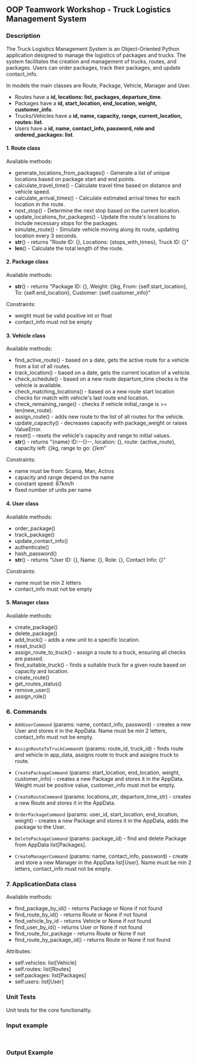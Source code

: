 
## OOP Teamwork Workshop - Truck Logistics Management System

### Description
The Truck Logistics Management System is an Object-Oriented Python application designed to manage the logistics of packages and trucks. The system facilitates the creation and management of trucks, routes, and packages. Users can order packages, track their packages, and update contact_info.

In models the main classes are Route, Package, Vehicle, Manager and User.

- Routes have a **id, locations: list, packages, departure_time**.
- Packages have a **id, start_location, end_location, weight, customer_info**.
- Trucks/Vehicles have a **id, name, capacity, range, current_location, routes: list**.
- Users have a **id, name, contact_info, password, role and ordered_packages: list**.


#### 1. Route class
Available methods:
- generate_locations_from_packages() - Generate a list of unique locations based on package start and end points.
- calculate_travel_time() - Calculate travel time based on distance and vehicle speed.
- calculate_arrival_times() - Calculate estimated arrival times for each location in the route.
- next_stop() - Determine the next stop based on the current location.
- update_locations_for_packages() - Update the route's locations to include necessary stops for the packages.
- simulate_route() - Simulate vehicle moving along its route, updating location every 3 seconds.
- __str__() - returns "Route ID: {}, Locations: {stops_with_times}, Truck ID: {}"
- __len__() - Calculate the total length of the route.


#### 2. Package class
Available methods:
- __str__() - returns "Package ID: {}, Weight: {}kg, From: {self.start_location}, To: {self.end_location}, Customer: {self.customer_info}"

Constraints:
- weight must be valid positive int or float
- contact_info must not be empty


#### 3. Vehicle class
Available methods:
- find_active_route() - based on a date, gets the active route for a vehicle from a list of all routes. 
- track_location() - based on a date, gets the current location of a vehicle.
- check_schedule() - based on a new route departure_time checks is the vehicle is available.
- check_matching_locations() - based on a new route start location checks for match with vehicle's last route end location.
- check_remaining_range() - checks if vehicle initial_range is >= len(new_route).
- assign_route() - adds new route to the list of all routes for the vehicle. 
- update_capacity() - decreases capacity with package_weight or raises ValueError.
- reset() - resets the vehicle's capacity and range to initial values.
- __str__() - returns "{name} ID:--{}--, location: {}, route: {active_route}, capacity left: {}kg, range to go: {}km"

Constraints:
- name must be from: Scania, Man, Actros
- capacity and range depend on the name
- constant speed: 87km/h
- fixed number of units per name


#### 4. User class
Available methods:
- order_package()
- track_package()
- update_contact_info()
- authenticate()
- hash_password()
- __str__() - returns "User ID: {}, Name: {}, Role: {}, Contact Info: {}"

Constraints:
- name must be min 2 letters
- contact_info must not be empty


#### 5. Manager class
Available methods:
- create_package()
- delete_package()
- add_truck() - adds a new unit to a specific location.
- reset_truck()
- assign_route_to_truck() - assign a route to a truck, ensuring all checks are passed.
- find_suitable_truck() - finds a suitable truck for a given route based on capacity and location.
- create_route()
- get_routes_status()
- remove_user()
- assign_role()


### 6. Commands

- `AddUserCommand` (params: name, contact_info, password) - creates a new User and stores it in the AppData. Name must be min 2 letters, contact_info must not be empty.

- `AssignRouteToTruckCommandt` (params: route_id, truck_id) - finds route and vehicle in app_data, assigns route to truck and assigns truck to route.

- `CreatePackageCommand` (params: start_location, end_location, weight, customer_info) - creates a new Package and stores it in the AppData. Weight must be positive value, customer_info must mot be empty.

- `CreateRouteCommand` (params: locations_str, departure_time_str) - creates a new Route and stores it in the AppData.

- `OrderPackageCommand` (params: user_id, start_location, end_location, weight) - creates a new Package and stores it in the AppData, adds the package to the User.

- `DeletePackageCommand` (params: package_id) - find and delete Package from AppData list[Packages].

- `CreateManagerCommand` (params: name, contact_info, password) - create and store a new Manager in the AppData list[User]. Name must be min 2 letters, contact_info must not be empty.


### 7. ApplicationData class
Available methods:
- find_package_by_id() - returns Package or None if not found
- find_route_by_id() - returns Route or None if not found
- find_vehicle_by_id - returns Vehicle or None if not found
- find_user_by_id() - returns User or None if not found
- find_route_for_package - returns Route or None if not 
- find_route_by_package_id() - returns Route or None if not found

Attributes:
- self.vehicles: list[Vehicle]
- self.routes: list[Routes]
- self.packages: list[Packages]
- self.users: list[User]

### Unit Tests
Unit tests for the core functionality.


### Input example

```


```

### Output Example

```


```
